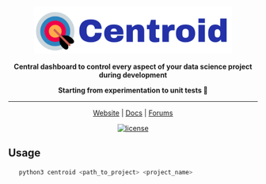 <div align="center">

<img src="docs/source/imgs/centroid_logo.png" width="400px">

**Central dashboard to control every aspect of your data science project during development**
   
**Starting from experimentation to unit tests 🏁**

_________________________________________________________________________________________
   
<p align="center">
   <a href="https://github.com/bipinKrishnan/centroid/#">Website</a> |
   <a href="https://github.com/bipinKrishnan/centroid/#">Docs</a> |
   <a href="https://github.com/bipinKrishnan/centroid/#">Forums</a>
</p>

[![license](https://img.shields.io/github/license/bipinKrishnan/centroid)](https://github.com/bipinKrishnan/centroid/blob/main/LICENSE)
   
</div>

## Usage
```bash
   python3 centroid <path_to_project> <project_name>
```
